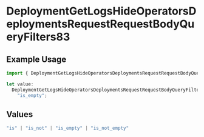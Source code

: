 # DeploymentGetLogsHideOperatorsDeploymentsRequestRequestBodyQueryFilters83

## Example Usage

```typescript
import { DeploymentGetLogsHideOperatorsDeploymentsRequestRequestBodyQueryFilters83 } from "@orq-ai/node/models/operations";

let value:
  DeploymentGetLogsHideOperatorsDeploymentsRequestRequestBodyQueryFilters83 =
    "is_empty";
```

## Values

```typescript
"is" | "is_not" | "is_empty" | "is_not_empty"
```
